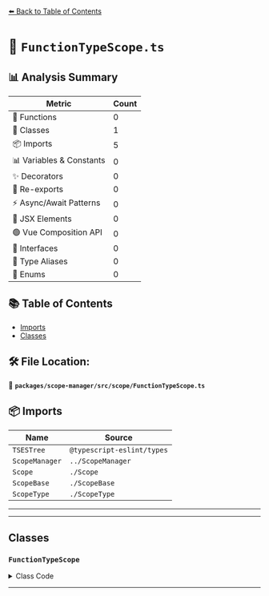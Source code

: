[⬅️ Back to Table of Contents](../../../../index.md)

# 📄 `FunctionTypeScope.ts`

## 📊 Analysis Summary

| Metric | Count |
|--------|-------|
| 🔧 Functions | 0 |
| 🧱 Classes | 1 |
| 📦 Imports | 5 |
| 📊 Variables & Constants | 0 |
| ✨ Decorators | 0 |
| 🔄 Re-exports | 0 |
| ⚡ Async/Await Patterns | 0 |
| 💠 JSX Elements | 0 |
| 🟢 Vue Composition API | 0 |
| 📐 Interfaces | 0 |
| 📑 Type Aliases | 0 |
| 🎯 Enums | 0 |

## 📚 Table of Contents

- [Imports](#imports)
- [Classes](#classes)

## 🛠️ File Location:
📂 **`packages/scope-manager/src/scope/FunctionTypeScope.ts`**

## 📦 Imports

| Name | Source |
|------|--------|
| `TSESTree` | `@typescript-eslint/types` |
| `ScopeManager` | `../ScopeManager` |
| `Scope` | `./Scope` |
| `ScopeBase` | `./ScopeBase` |
| `ScopeType` | `./ScopeType` |


---


---

## Classes

### `FunctionTypeScope`

<details><summary>Class Code</summary>

```ts
export class FunctionTypeScope extends ScopeBase<
  ScopeType.functionType,
  | TSESTree.TSCallSignatureDeclaration
  | TSESTree.TSConstructorType
  | TSESTree.TSConstructSignatureDeclaration
  | TSESTree.TSFunctionType
  | TSESTree.TSMethodSignature,
  Scope
> {
  constructor(
    scopeManager: ScopeManager,
    upperScope: FunctionTypeScope['upper'],
    block: FunctionTypeScope['block'],
  ) {
    super(scopeManager, ScopeType.functionType, upperScope, block, false);
  }
}
```
</details>


---